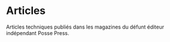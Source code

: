 # Articles

Articles techniques publiés dans les magazines du défunt éditeur indépendant Posse Press.
